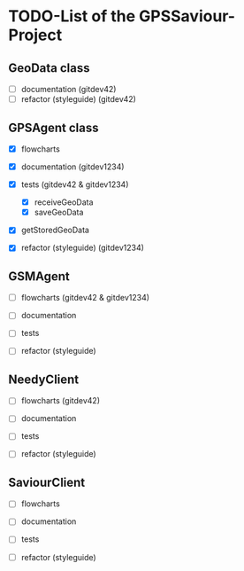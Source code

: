 # TODO-List of the GPSSaviour-Project

## GeoData class
- [ ] documentation (gitdev42)
- [ ] refactor (styleguide) (gitdev42)

## GPSAgent class
- [x] flowcharts
- [x] documentation (gitdev1234)
- [x] tests (gitdev42 & gitdev1234)
  - [x] receiveGeoData
  - [x] saveGeoData
- [x] getStoredGeoData
- [x] refactor (styleguide) (gitdev1234)


## GSMAgent
- [ ] flowcharts (gitdev42 & gitdev1234)
- [ ] documentation
- [ ] tests
- [ ] refactor (styleguide)


## NeedyClient 
- [ ] flowcharts (gitdev42)
- [ ] documentation
- [ ] tests
- [ ] refactor (styleguide)


## SaviourClient
- [ ] flowcharts
- [ ] documentation
- [ ] tests
- [ ] refactor (styleguide)

